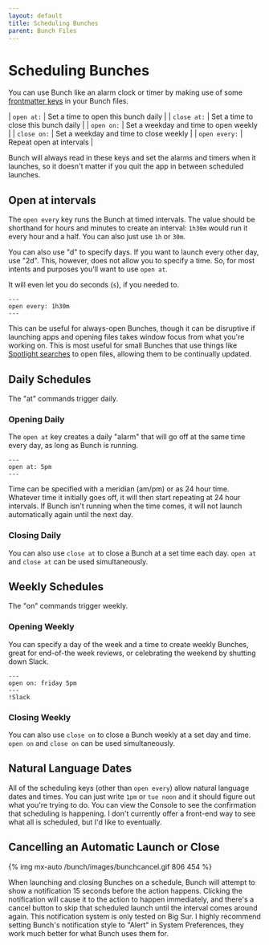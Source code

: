 ```yaml
---
layout: default
title: Scheduling Bunches
parent: Bunch Files
---
```

# Scheduling Bunches

You can use Bunch like an alarm clock or timer by making use of some [frontmatter keys](/bunch/docs/bunch-files/frontmatter) in your Bunch files.

| `open at:`    | Set a time to open this bunch daily    |
| `close at:`   | Set a time to close this bunch daily   |
| `open on:`    | Set a weekday and time to open weekly  |
| `close on:`   | Set a weekday and time to close weekly |
| `open every:` | Repeat open at intervals               |

Bunch will always read in these keys and set the alarms and timers when it launches, so it doesn't matter if you quit the app in between scheduled launches.

## Open at intervals

The `open every` key runs the Bunch at timed intervals. The value should be shorthand for hours and minutes to create an interval: `1h30m` would run it every hour and a half. You can also just use `1h` or `30m`. 

You can also use "d" to specify days. If you want to launch every other day, use "2d". This, however, does not allow you to specify a time. So, for most intents and purposes you'll want to use `open at`.

It will even let you do seconds (`s`), if you needed to.

```
---
open every: 1h30m
---
```

This can be useful for always-open Bunches, though it can be disruptive if launching apps and opening files takes window focus from what you're working on. This is most useful for small Bunches that use things like [Spotlight searches](/bunch/docs/bunch-files/spotlight-searches) to open files, allowing them to be continually updated.

## Daily Schedules

The "at" commands trigger daily.

### Opening Daily

The `open at` key creates a daily "alarm" that will go off at the same time every day, as long as Bunch is running.

```
---
open at: 5pm
---
```

Time can be specified with a meridian (am/pm) or as 24 hour time. Whatever time it initially goes off, it will then start repeating at 24 hour intervals. If Bunch isn't running when the time comes, it will not launch automatically again until the next day.

### Closing Daily

You can also use `close at` to close a Bunch at a set time each day. `open at` and `close at` can be used simultaneously.

## Weekly Schedules

The "on" commands trigger weekly.

### Opening Weekly

You can specify a day of the week and a time to create weekly Bunches, great for end-of-the week reviews, or celebrating the weekend by shutting down Slack.

```
---
open on: friday 5pm
---
!Slack
```

### Closing Weekly

You can also use `close on` to close a Bunch weekly at a set day and time. `open on` and `close on` can be used simultaneously.

## Natural Language Dates

All of the scheduling keys (other than `open every`) allow natural language dates and times. You can just write `1pm` or `tue noon` and it should figure out what you're trying to do. You can view the Console to see the confirmation that scheduling is happening. I don't currently offer a front-end way to see what all is scheduled, but I'd like to eventually.

## Cancelling an Automatic Launch or Close

{% img mx-auto /bunch/images/bunchcancel.gif 806 454 %}

When launching and closing Bunches on a schedule, Bunch will attempt to show a notification 15 seconds before the action happens. Clicking the notification will cause it to the action to happen immediately, and there's a cancel button to skip that scheduled launch until the interval comes around again. This notification system is only tested on Big Sur. I highly recommend setting Bunch's notification style to "Alert" in System Preferences, they work much better for what Bunch uses them for.

